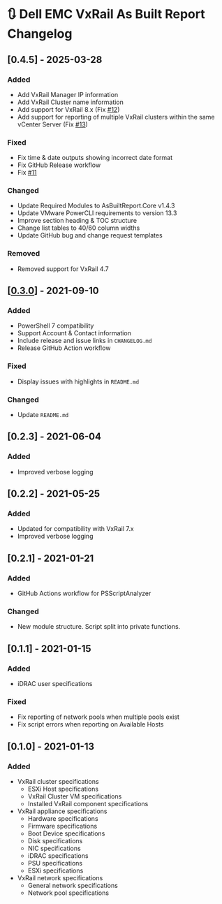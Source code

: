 # :arrows_clockwise: Dell EMC VxRail As Built Report Changelog

## [0.4.5] - 2025-03-28
### Added
- Add VxRail Manager IP information
- Add VxRail Cluster name information
- Add support for VxRail 8.x (Fix [#12](https://github.com/AsBuiltReport/AsBuiltReport.DellEMC.VxRail/issues/12))
- Add support for reporting of multiple VxRail clusters within the same vCenter Server (Fix [#13](https://github.com/AsBuiltReport/AsBuiltReport.DellEMC.VxRail/issues/13))

### Fixed
- Fix time & date outputs showing incorrect date format
- Fix GitHub Release workflow
- Fix [#11](https://github.com/AsBuiltReport/AsBuiltReport.DellEMC.VxRail/issues/11)

### Changed
- Update Required Modules to AsBuiltReport.Core v1.4.3
- Update VMware PowerCLI requirements to version 13.3
- Improve section heading & TOC structure
- Change list tables to 40/60 column widths
- Update GitHub bug and change request templates

### Removed
- Removed support for VxRail 4.7

## [[0.3.0](https://github.com/AsBuiltReport/AsBuiltReport.DellEMC.VxRail/releases/tag/v0.3.0)] - 2021-09-10
### Added
- PowerShell 7 compatibility
- Support Account & Contact information
- Include release and issue links in `CHANGELOG.md`
- Release GitHub Action workflow

### Fixed
- Display issues with highlights in `README.md`

### Changed
- Update `README.md`
## [0.2.3] - 2021-06-04
### Added
* Improved verbose logging
## [0.2.2] - 2021-05-25

### Added
* Updated for compatibility with VxRail 7.x
* Improved verbose logging
## [0.2.1] - 2021-01-21

### Added
* GitHub Actions workflow for PSScriptAnalyzer
### Changed
* New module structure. Script split into private functions.
## [0.1.1] - 2021-01-15
### Added
* iDRAC user specifications
### Fixed
* Fix reporting of network pools when multiple pools exist
* Fix script errors when reporting on Available Hosts
## [0.1.0] - 2021-01-13

### Added
* VxRail cluster specifications
    * ESXi Host specifications
    * VxRail Cluster VM specifications
    * Installed VxRail component specifications
* VxRail appliance specifications
   * Hardware specifications
   * Firmware specifications
   * Boot Device specifications
   * Disk specifications
   * NIC specifications
   * iDRAC specifications
   * PSU specifications
   * ESXi specifications
* VxRail network specifications
   * General network specifications
   * Network pool specifications

